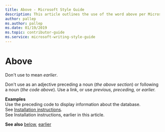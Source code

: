 ```yaml
---
title: Above - Microsoft Style Guide
description: This article outlines the use of the word above per Microsoft style guidelines, with examples.
author: pallep
ms.author: pallep
ms.date: 01/19/2019
ms.topic: contributor-guide
ms.service: microsoft-writing-style-guide
---
```


# Above

Don't use to mean *earlier*. 

Don't use as an adjective preceding a noun (*the above section*) or following a noun (*the code above*). Use a link, or use *previous, preceding,* or *earlier.* 

**Examples**  
Use the preceding code to display information about the database.  
See [Installation instructions](https://example.com/).  
See Installation instructions, earlier in this article.  

**See also** [below](/style-guide/a-z-word-list-term-collections/b/below), [earlier](/style-guide/a-z-word-list-term-collections/e/earlier)
